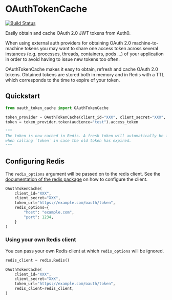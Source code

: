 # OAuthTokenCache

[![Build Status](https://travis-ci.org/NikolaiGulatz/OAuthTokenCache.svg?branch=master)](https://travis-ci.org/NikolaiGulatz/OAuthTokenCache)

Easily obtain and cache OAuth 2.0 JWT tokens from Auth0.

When using external auth providers for obtaining OAuth 2.0 machine-to-machine tokens you may want to share one access
token across several instances (e.g. processes, threads, containers, pods ...) of your application in order to avoid
having to issue new tokens too often.

OAuthTokenCache makes it easy to obtain, refresh and cache OAuth 2.0 tokens. Obtained tokens are stored both in memory
and in Redis with a TTL which corresponds to the time to expire of your token.

## Quickstart

```python
from oauth_token_cache import OAuthTokenCache

token_provider = OAuthTokenCache(client_id="XXX", client_secret="XXX", token_url="https://example.com/oauth/token")
token = token_provider.token(audience="test").access_token

"""
The token is now cached in Redis. A fresh token will automatically be fetched
when calling `token` in case the old token has expired.
"""
```

## Configuring Redis

The `redis_options` argument will be passed on to the redis client. See the [documentation of the redis package](https://pypi.org/project/redis/) on how to configure the client.

```python
OAuthTokenCache(
    client_id="XXX",
    client_secret="XXX",
    token_url="https://example.com/oauth/token",
    redis_options={
        "host": "example.com",
        "port": 1234,
    }
)
```

### Using your own Redis client

You can pass your own Redis client at which `redis_options` will be ignored.

```python
redis_client = redis.Redis()

OAuthTokenCache(
    client_id="XXX",
    client_secret="XXX",
    token_url="https://example.com/oauth/token",
    redis_client=redis_client,
)
```
